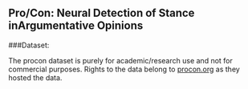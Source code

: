 ## Pro/Con: Neural Detection of Stance inArgumentative Opinions

###Dataset: 

The procon dataset is purely for academic/research use and not for commercial purposes. Rights to the data belong to [procon.org](http://procon.org/) as they hosted the data.

